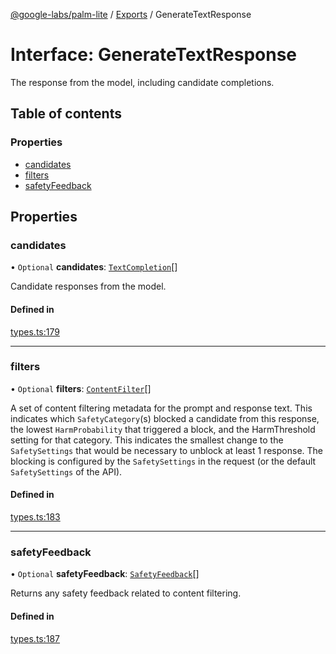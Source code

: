 [@google-labs/palm-lite](../README.md) / [Exports](../modules.md) / GenerateTextResponse

# Interface: GenerateTextResponse

The response from the model, including candidate completions.

## Table of contents

### Properties

- [candidates](GenerateTextResponse.md#candidates)
- [filters](GenerateTextResponse.md#filters)
- [safetyFeedback](GenerateTextResponse.md#safetyfeedback)

## Properties

### candidates

• `Optional` **candidates**: [`TextCompletion`](TextCompletion.md)[]

Candidate responses from the model.

#### Defined in

[types.ts:179](https://github.com/google/labs-prototypes/blob/99919d5/seeds/palm-lite/src/types.ts#L179)

___

### filters

• `Optional` **filters**: [`ContentFilter`](ContentFilter.md)[]

A set of content filtering metadata for the prompt and response text. This indicates which `SafetyCategory`(s) blocked a candidate from this response, the lowest `HarmProbability` that triggered a block, and the HarmThreshold setting for that category. This indicates the smallest change to the `SafetySettings` that would be necessary to unblock at least 1 response. The blocking is configured by the `SafetySettings` in the request (or the default `SafetySettings` of the API).

#### Defined in

[types.ts:183](https://github.com/google/labs-prototypes/blob/99919d5/seeds/palm-lite/src/types.ts#L183)

___

### safetyFeedback

• `Optional` **safetyFeedback**: [`SafetyFeedback`](SafetyFeedback.md)[]

Returns any safety feedback related to content filtering.

#### Defined in

[types.ts:187](https://github.com/google/labs-prototypes/blob/99919d5/seeds/palm-lite/src/types.ts#L187)
